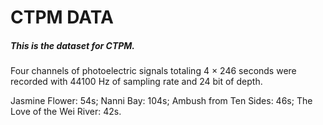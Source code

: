 # CTPM DATA

##### This is the dataset for CTPM.

Four channels of photoelectric signals totaling 4 × 246 seconds were recorded with 44100 Hz of sampling rate and 24 bit of depth.

Jasmine Flower: 54s; 
Nanni Bay: 104s; 
Ambush from Ten Sides: 46s; 
The Love of the Wei River: 42s. 